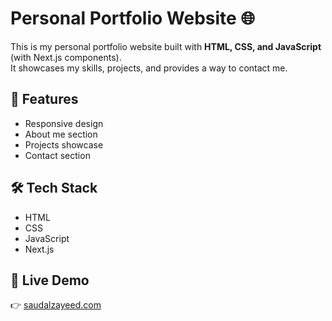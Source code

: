 # Personal Portfolio Website 🌐

This is my personal portfolio website built with **HTML, CSS, and JavaScript** (with Next.js components).  
It showcases my skills, projects, and provides a way to contact me.

## 🚀 Features
- Responsive design
- About me section
- Projects showcase
- Contact section

## 🛠️ Tech Stack
- HTML
- CSS
- JavaScript
- Next.js

## 🔗 Live Demo
👉 [saudalzayeed.com](https://saudalzayeed.com)
